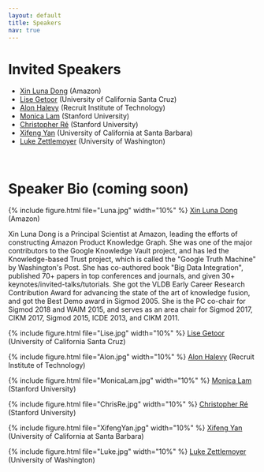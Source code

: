 ```yaml
---
layout: default
title: Speakers
nav: true
---
```


# Invited Speakers
+ [Xin Luna Dong](http://lunadong.com/)  (Amazon)
+ [Lise Getoor](https://getoor.soe.ucsc.edu/)  (University of California Santa Cruz)
+ [Alon Halevy](https://homes.cs.washington.edu/~alon/)  (Recruit Institute of Technology)
+ [Monica Lam](https://suif.stanford.edu/~lam/)  (Stanford University)
+ [Christopher Ré](https://cs.stanford.edu/people/chrismre/)  (Stanford University)
+ [Xifeng Yan](http://www.cs.ucsb.edu/~xyan/)  (University of California at Santa Barbara)
+ [Luke Zettlemoyer](https://www.cs.washington.edu/people/faculty/lsz)  (University of Washington)

<br>

# Speaker Bio (coming soon)

{% include figure.html file="Luna.jpg" width="10%" %} [Xin Luna Dong](http://lunadong.com/)  (Amazon)

Xin Luna Dong is a Principal Scientist at Amazon, leading the efforts of constructing Amazon Product Knowledge Graph. She was one of the major contributors to the Google Knowledge Vault project, and has led the Knowledge-based Trust project, which is called the "Google Truth Machine" by Washington's Post. She has co-authored book "Big Data Integration", published 70+ papers in top conferences and journals, and given 30+ keynotes/invited-talks/tutorials. She got the VLDB Early Career Research Contribution Award for advancing the state of the art of knowledge fusion, and got the Best Demo award in Sigmod 2005. She is the PC co-chair for Sigmod 2018 and WAIM 2015, and serves as an area chair for Sigmod 2017, CIKM 2017, Sigmod 2015, ICDE 2013, and CIKM 2011.

{% include figure.html file="Lise.jpg" width="10%" %} [Lise Getoor](https://getoor.soe.ucsc.edu/)  (University of California Santa Cruz)

{% include figure.html file="Alon.jpg" width="10%" %} [Alon Halevy](https://homes.cs.washington.edu/~alon/)  (Recruit Institute of Technology)

{% include figure.html file="MonicaLam.jpg" width="10%" %} [Monica Lam](https://suif.stanford.edu/~lam/)  (Stanford University)

{% include figure.html file="ChrisRe.jpg" width="10%" %} [Christopher Ré](https://cs.stanford.edu/people/chrismre/)  (Stanford University)

{% include figure.html file="XifengYan.jpg" width="10%" %} [Xifeng Yan](http://www.cs.ucsb.edu/~xyan/)  (University of California at Santa Barbara)

{% include figure.html file="Luke.jpg" width="10%" %} [Luke Zettlemoyer](https://www.cs.washington.edu/people/faculty/lsz)  (University of Washington)


<br>
